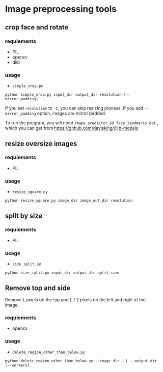 # Image preprocessing tools

##  crop face and rotate

### requiements
- PIL
- opencv
- dlib

### usage

- `simple_crop.py`

```
python simple_crop.py input_dir output_dir resolution [--mirror_padding]
```

If you set `resolution` to `-1`, you can skip resizing process. If you add `--mirror_padding` option, images are mirror padded.

To run the program, you will need `shape_predictor_68_face_landmarks.dat` 
, which you can get from https://github.com/davisking/dlib-models 

## resize oversize images

### requiements
- PIL

### usage
- `resize_square.py`

```
python resize_square.py image_dir image_out_dir resolution
```

## split by size

### requiements
- PIL

### usage
- `size_split.py`

```
python size_split.py input_dir output_dir split_size
```

## Remove top and side
Remove L pixels on the top and L / 2 pixels on the left and right of the image.
### requiements
- opencv
### usage
- `delete_region_other_than_below.py`
```
python delete_region_other_than_below.py --image_dir --L --output_dir [--workers]
```
